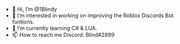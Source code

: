 - 👋 Hi, I’m @1Blindy
- 👀 I’m interested in working on improving the Roblox Discords Bot funtions.
- 🌱 I’m currently learning C# & LUA.
- 📫 How to reach me Discord: Blind#2899

<!---
1Blindy/1Blindy is a ✨ special ✨ repository because its `README.md` (this file) appears on your GitHub profile.
You can click the Preview link to take a look at your changes.
--->
